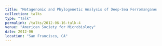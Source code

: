 ```yaml
---
title: "Metagenomic and Phylogenetic Analysis of Deep-Sea Ferromanganese Nodules from the South Pacific Gyre"
collection: talks
type: "Talk"
permalink: /talks/2012-06-16-talk-4
venue: "American Society for Microbiology"
date: 2012-06
location: "San Francisco, CA"
---
```

